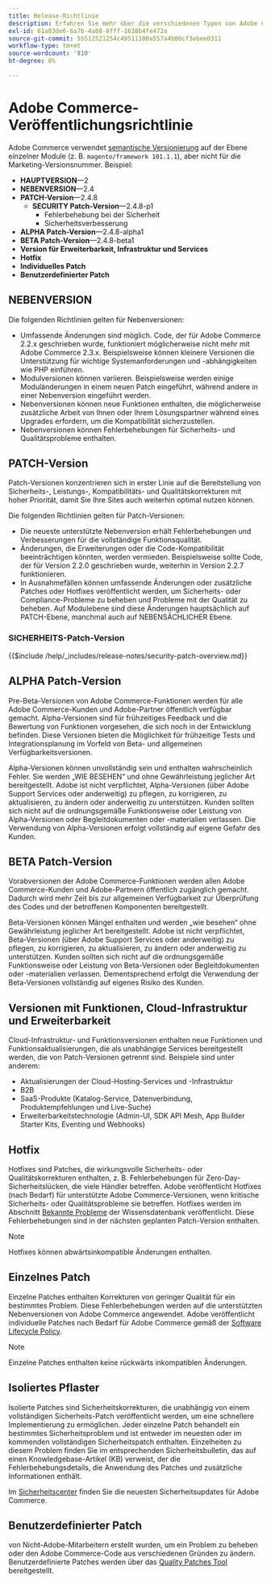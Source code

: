 ```yaml
---
title: Release-Richtlinie
description: Erfahren Sie mehr über die verschiedenen Typen von Adobe Commerce-Versionen.
exl-id: 61a83de6-6a7b-4a88-8fff-1638b4fe472a
source-git-commit: 55512521254c49511100a557a4b00cf3ebee0311
workflow-type: tm+mt
source-wordcount: '810'
ht-degree: 0%

---
```


# Adobe Commerce-Veröffentlichungsrichtlinie

Adobe Commerce verwendet [semantische Versionierung](https://semver.org/) auf der Ebene einzelner Module (z. B. `magento/framework 101.1.1`), aber nicht für die Marketing-Versionsnummer. Beispiel:

- **HAUPTVERSION**—2
- **NEBENVERSION**—2.4
- **PATCH-Version**—2.4.8
   - **SECURITY Patch-Version**—2.4.8-p1
      - Fehlerbehebung bei der Sicherheit
      - Sicherheitsverbesserung
- **ALPHA Patch-Version**—2.4.8-alpha1
- **BETA Patch-Version**—2.4.8-beta1
- **Version für Erweiterbarkeit, Infrastruktur und Services**
- **Hotfix**
- **Individuelles Patch**
- **Benutzerdefinierter Patch**

## NEBENVERSION

Die folgenden Richtlinien gelten für Nebenversionen:

- Umfassende Änderungen sind möglich. Code, der für Adobe Commerce 2.2.x geschrieben wurde, funktioniert möglicherweise nicht mehr mit Adobe Commerce 2.3.x. Beispielsweise können kleinere Versionen die Unterstützung für wichtige Systemanforderungen und -abhängigkeiten wie PHP einführen.
- Modulversionen können variieren. Beispielsweise werden einige Moduländerungen in einem neuen Patch eingeführt, während andere in einer Nebenversion eingeführt werden.
- Nebenversionen können neue Funktionen enthalten, die möglicherweise zusätzliche Arbeit von Ihnen oder Ihrem Lösungspartner während eines Upgrades erfordern, um die Kompatibilität sicherzustellen.
- Nebenversionen können Fehlerbehebungen für Sicherheits- und Qualitätsprobleme enthalten.

## PATCH-Version

Patch-Versionen konzentrieren sich in erster Linie auf die Bereitstellung von Sicherheits-, Leistungs-, Kompatibilitäts- und Qualitätskorrekturen mit hoher Priorität, damit Sie Ihre Sites auch weiterhin optimal nutzen können.

Die folgenden Richtlinien gelten für Patch-Versionen:

- Die neueste unterstützte Nebenversion erhält Fehlerbehebungen und Verbesserungen für die vollständige Funktionsqualität.
- Änderungen, die Erweiterungen oder die Code-Kompatibilität beeinträchtigen könnten, werden vermieden. Beispielsweise sollte Code, der für Version 2.2.0 geschrieben wurde, weiterhin in Version 2.2.7 funktionieren.
- In Ausnahmefällen können umfassende Änderungen oder zusätzliche Patches oder Hotfixes veröffentlicht werden, um Sicherheits- oder Compliance-Probleme zu beheben und Probleme mit der Qualität zu beheben. Auf Modulebene sind diese Änderungen hauptsächlich auf PATCH-Ebene, manchmal auch auf NEBENSÄCHLICHER Ebene.

### SICHERHEITS-Patch-Version

{{$include /help/_includes/release-notes/security-patch-overview.md}}

## ALPHA Patch-Version

Pre-Beta-Versionen von Adobe Commerce-Funktionen werden für alle Adobe Commerce-Kunden und Adobe-Partner öffentlich verfügbar gemacht. Alpha-Versionen sind für frühzeitiges Feedback und die Bewertung von Funktionen vorgesehen, die sich noch in der Entwicklung befinden. Diese Versionen bieten die Möglichkeit für frühzeitige Tests und Integrationsplanung im Vorfeld von Beta- und allgemeinen Verfügbarkeitsversionen.

Alpha-Versionen können unvollständig sein und enthalten wahrscheinlich Fehler. Sie werden „WIE BESEHEN“ und ohne Gewährleistung jeglicher Art bereitgestellt. Adobe ist nicht verpflichtet, Alpha-Versionen (über Adobe Support Services oder anderweitig) zu pflegen, zu korrigieren, zu aktualisieren, zu ändern oder anderweitig zu unterstützen. Kunden sollten sich nicht auf die ordnungsgemäße Funktionsweise oder Leistung von Alpha-Versionen oder Begleitdokumenten oder -materialien verlassen. Die Verwendung von Alpha-Versionen erfolgt vollständig auf eigene Gefahr des Kunden.

## BETA Patch-Version

Vorabversionen der Adobe Commerce-Funktionen werden allen Adobe Commerce-Kunden und Adobe-Partnern öffentlich zugänglich gemacht. Dadurch wird mehr Zeit bis zur allgemeinen Verfügbarkeit zur Überprüfung des Codes und der betroffenen Komponenten bereitgestellt.

Beta-Versionen können Mängel enthalten und werden „wie besehen“ ohne Gewährleistung jeglicher Art bereitgestellt. Adobe ist nicht verpflichtet, Beta-Versionen (über Adobe Support Services oder anderweitig) zu pflegen, zu korrigieren, zu aktualisieren, zu ändern oder anderweitig zu unterstützen. Kunden sollten sich nicht auf die ordnungsgemäße Funktionsweise oder Leistung von Beta-Versionen oder Begleitdokumenten oder -materialien verlassen. Dementsprechend erfolgt die Verwendung der Beta-Versionen vollständig auf eigenes Risiko des Kunden.

## Versionen mit Funktionen, Cloud-Infrastruktur und Erweiterbarkeit

Cloud-Infrastruktur- und Funktionsversionen enthalten neue Funktionen und Funktionsaktualisierungen, die als unabhängige Services bereitgestellt werden, die von Patch-Versionen getrennt sind. Beispiele sind unter anderem:

- Aktualisierungen der Cloud-Hosting-Services und -Infrastruktur
- B2B
- SaaS-Produkte (Katalog-Service, Datenverbindung, Produktempfehlungen und Live-Suche)
- Erweiterbarkeitstechnologie (Admin-UI, SDK API Mesh, App Builder Starter Kits, Eventing und Webhooks)

## Hotfix

Hotfixes sind Patches, die wirkungsvolle Sicherheits- oder Qualitätskorrekturen enthalten, z. B. Fehlerbehebungen für Zero-Day-Sicherheitslücken, die viele Händler betreffen. Adobe veröffentlicht Hotfixes (nach Bedarf) für unterstützte Adobe Commerce-Versionen, wenn kritische Sicherheits- oder Qualitätsprobleme sie betreffen. Hotfixes werden im Abschnitt [Bekannte Probleme](https://support.magento.com/hc/en-us/sections/360003869892-Known-issues-patches-attached-) der Wissensdatenbank veröffentlicht. Diese Fehlerbehebungen sind in der nächsten geplanten Patch-Version enthalten.

>[!NOTE]
>
>Hotfixes können abwärtsinkompatible Änderungen enthalten.

## Einzelnes Patch

Einzelne Patches enthalten Korrekturen von geringer Qualität für ein bestimmtes Problem. Diese Fehlerbehebungen werden auf die unterstützten Nebenversionen von Adobe Commerce angewendet. Adobe veröffentlicht individuelle Patches nach Bedarf für Adobe Commerce gemäß der [Software Lifecycle Policy](https://www.adobe.com/content/dam/cc/en/legal/terms/enterprise/pdfs/Adobe-Commerce-Software-Lifecycle-Policy.pdf).

>[!NOTE]
>
>Einzelne Patches enthalten keine rückwärts inkompatiblen Änderungen.

## Isoliertes Pflaster

Isolierte Patches sind Sicherheitskorrekturen, die unabhängig von einem vollständigen Sicherheits-Patch veröffentlicht werden, um eine schnellere Implementierung zu ermöglichen. Jeder einzelne Patch behandelt ein bestimmtes Sicherheitsproblem und ist entweder im neuesten oder im kommenden vollständigen Sicherheitspatch enthalten. Einzelheiten zu diesem Problem finden Sie im entsprechenden Sicherheitsbulletin, das auf einen Knowledgebase-Artikel (KB) verweist, der die Fehlerbehebungsdetails, die Anwendung des Patches und zusätzliche Informationen enthält.

Im [Sicherheitscenter](https://helpx.adobe.com/security/products/magento.html) finden Sie die neuesten Sicherheitsupdates für Adobe Commerce.

## Benutzerdefinierter Patch

von Nicht-Adobe-Mitarbeitern erstellt wurden, um ein Problem zu beheben oder den Adobe Commerce-Code aus verschiedenen Gründen zu ändern. Benutzerdefinierte Patches werden über das [Quality Patches Tool](https://experienceleague.adobe.com/en/docs/commerce-operations/tools/quality-patches-tool/usage) bereitgestellt.

<!-- Last updated from includes: 2025-05-28 16:37:31 -->
